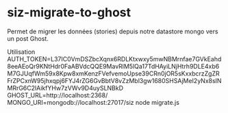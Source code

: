 # siz-migrate-to-ghost
Permet de migrer les données (stories) depuis notre datastore mongo vers un post Ghost.


Utilisation
 AUTH_TOKEN=L37IC0VmDSZbcXqnx6RDLKtxwxy5mwNBMrnfae7GVkEahd8eeAEoQr9KNtHdr0FaABVdcQQE9MavRlM5lQa17TdHAyiLNjHtrh9DLE4xb6M7GJUqfWm59x8Kpw8xmKenzFVefvemoUpse39CRn0jOR5sKxxbcrzZgZRFrZPCxnW95jhxqpj6FYJ4rZG6GvBbtV8vZzMbl3gw1680SHSAjMeI2yNx8sINMRrG6C2lAikfYHw7zVWv9D4uySLNBkD  GHOST_URL=http://localhost:2368/  MONGO_URI=mongodb://localhost:27017/siz node migrate.js
